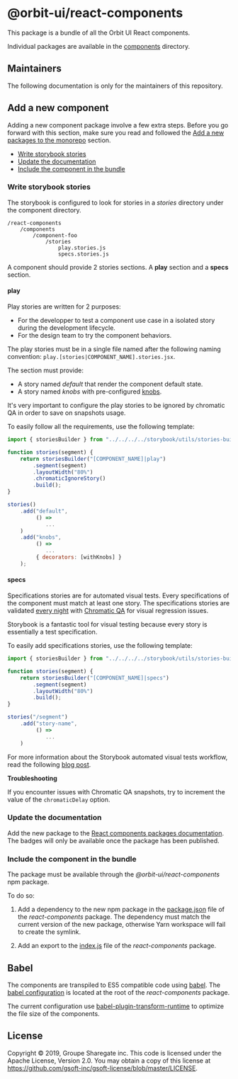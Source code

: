 # @orbit-ui/react-components

This package is a bundle of all the Orbit UI React components.

Individual packages are available in the [components](/components) directory.

## Maintainers

The following documentation is only for the maintainers of this repository.

## Add a new component

Adding a new component package involve a few extra steps. Before you go forward with this section, make sure you read and followed the [Add a new packages to the monorepo](../../#add-a-new-packages-to-the-monorepo) section. 

- [Write storybook stories](#write-storybook-stories)
- [Update the documentation](#update-the-documentation)
- [Include the component in the bundle](#include-the-component-in-the-bundle)

### Write storybook stories

The storybook is configured to look for stories in a *stories* directory under the component directory.

```
/react-components
    /components
        /component-foo
            /stories
                play.stories.js
                specs.stories.js
```

A component should provide 2 stories sections. A **play** section and a **specs** section.

#### play

Play stories are written for 2 purposes:

- For the developper to test a component use case in a isolated story during the development lifecycle.
- For the design team to try the component behaviors.

The play stories must be in a single file named after the following naming convention: `play.[stories|COMPONENT_NAME].stories.jsx`.

The section must provide:

- A story named *default* that render the component default state.
- A story named *knobs* with pre-configured [knobs](https://github.com/storybookjs/storybook/tree/next/addons/knobs). 

It's very important to configure the play stories to be ignored by chromatic QA in order to save on snapshots usage.

To easily follow all the requirements, use the following template:

```javascript
import { storiesBuilder } from "../../../../storybook/utils/stories-builder";

function stories(segment) {
    return storiesBuilder("[COMPONENT_NAME]|play")
        .segment(segment)
        .layoutWidth("80%")
        .chromaticIgnoreStory()
        .build();
}

stories()
    .add("default",
         () =>
            ...
    )
    .add("knobs",
         () =>
            ...
         { decorators: [withKnobs] }
    );
```

#### specs

Specifications stories are for automated visual tests. Every specifications of the component must match at least one story. The specifications stories are validated [every night](https://circleci.com/gh/gsoft-inc) with [Chromatic QA](https://www.chromaticqa.com/) for visual regression issues.

Storybook is a fantastic tool for visual testing because every story is essentially a test specification.

To easily add specifications stories, use the following template:

```javascript
import { storiesBuilder } from "../../../../storybook/utils/stories-builder";

function stories(segment) {
    return storiesBuilder("[COMPONENT_NAME]|specs")
        .segment(segment)
        .layoutWidth("80%")
        .build();
}

stories("/segment")
    .add("story-name",
         () =>
            ...
    )
```

For more information about the Storybook automated visual tests workflow, read the following [blog post](https://blog.hichroma.com/the-delightful-storybook-workflow-b322b76fd07).

**Troubleshooting**

If you encounter issues with Chromatic QA snapshots, try to increment the value of the `chromaticDelay` option.

### Update the documentation

Add the new package to the [React components packages documentation](https://github.com/gsoft-inc/sg-brand#react-components). The badges will only be available once the package has been published.

### Include the component in the bundle

The package must be available through the *@orbit-ui/react-components* npm package.

To do so:

1. Add a dependency to the new npm package in the [package.json](/package.json) file of the *react-components* package. The dependency must match the current version of the new package, otherwise Yarn workspace will fail to create the symlink.

2. Add an export to the [index.js](/src/index.js) file of the *react-components* package.

## Babel

The components are transpiled to ES5 compatible code using [babel](https://babeljs.io/). The [babel configuration](/babel.config.js) is located at the root of the *react-components* package.

The current configuration use [babel-plugin-transform-runtime](https://babeljs.io/docs/en/babel-plugin-transform-runtime) to optimize the file size of the components.

## License

Copyright © 2019, Groupe Sharegate inc. This code is licensed under the Apache License, Version 2.0. You may obtain a copy of this license at https://github.com/gsoft-inc/gsoft-license/blob/master/LICENSE.



